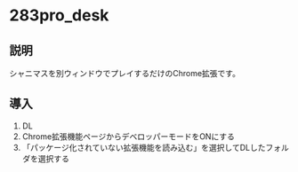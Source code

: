 # 283pro_desk
## 説明
シャニマスを別ウィンドウでプレイするだけのChrome拡張です。

## 導入
1. DL 
2. Chrome拡張機能ページからデベロッパーモードをONにする
3. 「パッケージ化されていない拡張機能を読み込む」を選択してDLしたフォルダを選択する






